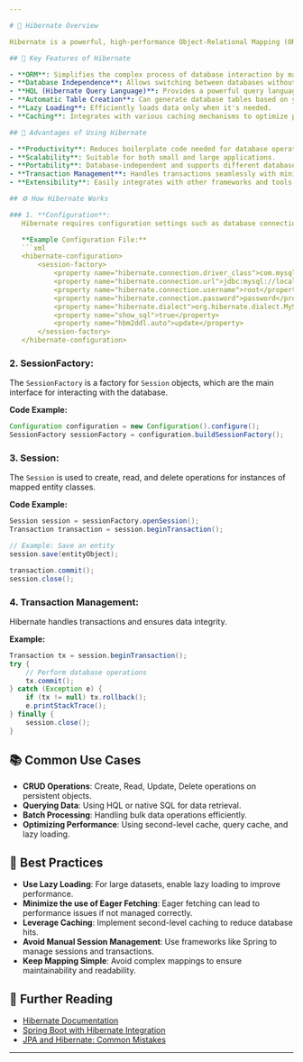 ```yaml
---

# 🌟 Hibernate Overview

Hibernate is a powerful, high-performance Object-Relational Mapping (ORM) framework for Java that streamlines the development of Java applications by managing database interaction. It maps Java objects to database tables and provides an easy way to perform CRUD operations, query data, and manage transactions.

## 🎯 Key Features of Hibernate

- **ORM**: Simplifies the complex process of database interaction by mapping Java objects to database tables.
- **Database Independence**: Allows switching between databases without code changes.
- **HQL (Hibernate Query Language)**: Provides a powerful query language that is database-independent.
- **Automatic Table Creation**: Can generate database tables based on your entity classes.
- **Lazy Loading**: Efficiently loads data only when it's needed.
- **Caching**: Integrates with various caching mechanisms to optimize performance.

## 🚀 Advantages of Using Hibernate

- **Productivity**: Reduces boilerplate code needed for database operations.
- **Scalability**: Suitable for both small and large applications.
- **Portability**: Database-independent and supports different databases.
- **Transaction Management**: Handles transactions seamlessly with minimal configuration.
- **Extensibility**: Easily integrates with other frameworks and tools like Spring, JPA, etc.

## ⚙️ How Hibernate Works

### 1. **Configuration**: 
   Hibernate requires configuration settings such as database connection properties and mapping files. These can be provided through XML configuration files or annotations.

   **Example Configuration File:**
   ```xml
   <hibernate-configuration>
       <session-factory>
           <property name="hibernate.connection.driver_class">com.mysql.cj.jdbc.Driver</property>
           <property name="hibernate.connection.url">jdbc:mysql://localhost:3306/mydb</property>
           <property name="hibernate.connection.username">root</property>
           <property name="hibernate.connection.password">password</property>
           <property name="hibernate.dialect">org.hibernate.dialect.MySQLDialect</property>
           <property name="show_sql">true</property>
           <property name="hbm2ddl.auto">update</property>
       </session-factory>
   </hibernate-configuration>
   ```

### 2. **SessionFactory**: 
   The `SessionFactory` is a factory for `Session` objects, which are the main interface for interacting with the database.

   **Code Example:**
   ```java
   Configuration configuration = new Configuration().configure();
   SessionFactory sessionFactory = configuration.buildSessionFactory();
   ```

### 3. **Session**: 
   The `Session` is used to create, read, and delete operations for instances of mapped entity classes.

   **Code Example:**
   ```java
   Session session = sessionFactory.openSession();
   Transaction transaction = session.beginTransaction();
   
   // Example: Save an entity
   session.save(entityObject);
   
   transaction.commit();
   session.close();
   ```

### 4. **Transaction Management**: 
   Hibernate handles transactions and ensures data integrity.

   **Example:**
   ```java
   Transaction tx = session.beginTransaction();
   try {
       // Perform database operations
       tx.commit();
   } catch (Exception e) {
       if (tx != null) tx.rollback();
       e.printStackTrace();
   } finally {
       session.close();
   }
   ```

## 📚 Common Use Cases

- **CRUD Operations**: Create, Read, Update, Delete operations on persistent objects.
- **Querying Data**: Using HQL or native SQL for data retrieval.
- **Batch Processing**: Handling bulk data operations efficiently.
- **Optimizing Performance**: Using second-level cache, query cache, and lazy loading.

## 📖 Best Practices

- **Use Lazy Loading**: For large datasets, enable lazy loading to improve performance.
- **Minimize the use of Eager Fetching**: Eager fetching can lead to performance issues if not managed correctly.
- **Leverage Caching**: Implement second-level caching to reduce database hits.
- **Avoid Manual Session Management**: Use frameworks like Spring to manage sessions and transactions.
- **Keep Mapping Simple**: Avoid complex mappings to ensure maintainability and readability.

## 🔗 Further Reading

- [Hibernate Documentation](https://hibernate.org/documentation/)
- [Spring Boot with Hibernate Integration](https://spring.io/guides/gs/accessing-data-jpa/)
- [JPA and Hibernate: Common Mistakes](https://thorben-janssen.com/common-mistakes/)

---
```

